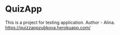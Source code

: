 # QuizApp
This is a project for testing application.
Author - Alina.
https://quizzappzubkova.herokuapp.com/